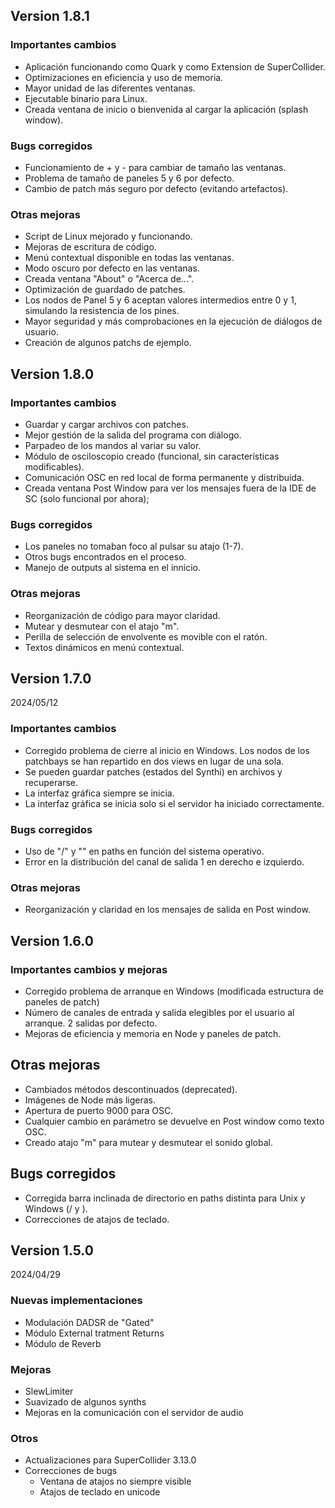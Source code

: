 ## Version 1.8.1 

### Importantes cambios
- Aplicación funcionando como Quark y como Extension de SuperCollider.
- Optimizaciones en eficiencia y uso de memoria.
- Mayor unidad de las diferentes ventanas.
- Ejecutable binario para Linux.
- Creada ventana de inicio o bienvenida al cargar la aplicación (splash window).


### Bugs corregidos
- Funcionamiento de + y - para cambiar de tamaño las ventanas.
- Problema de tamaño de paneles 5 y 6 por defecto.
- Cambio de patch más seguro por defecto (evitando artefactos).


### Otras mejoras
- Script de Linux mejorado y funcionando.
- Mejoras de escritura de código.
- Menú contextual disponible en todas las ventanas.
- Modo oscuro por defecto en las ventanas.
- Creada ventana "About" o "Acerca de...".
- Optimización de guardado de patches.
- Los nodos de Panel 5 y 6 aceptan valores intermedios entre 0 y 1, simulando la resistencia de los pines.
- Mayor seguridad y más comprobaciones en la ejecución de diálogos de usuario.
- Creación de algunos patchs de ejemplo.

## Version 1.8.0 

### Importantes cambios
- Guardar y cargar archivos con patches.
- Mejor gestión de la salida del programa con diálogo.
- Parpadeo de los mandos al variar su valor.
- Módulo de osciloscopio creado (funcional, sin características modificables).
- Comunicación OSC en red local de forma permanente y distribuida.
- Creada ventana Post Window para ver los mensajes fuera de la IDE de SC (solo funcional por ahora);

### Bugs corregidos
- Los paneles no tomaban foco al pulsar su atajo (1-7).
- Otros bugs encontrados en el proceso.
- Manejo de outputs al sistema en el innicio.

### Otras mejoras
- Reorganización de código para mayor claridad.
- Mutear y desmutear con el atajo "m".
- Perilla de selección de envolvente es movible con el ratón.
- Textos dinámicos en menú contextual.

## Version 1.7.0 
2024/05/12

### Importantes cambios
- Corregido problema de cierre al inicio en Windows. Los nodos de los patchbays se han repartido en dos views en lugar de una sola.
- Se pueden guardar patches (estados del Synthi) en archivos y recuperarse.
- La interfaz gráfica siempre se inicia.
- La interfaz gráfica se inicia solo si el servidor ha iniciado correctamente.

### Bugs corregidos
- Uso de "/" y "\" en paths en función del sistema operativo.
- Error en la distribución del canal de salida 1 en derecho e izquierdo.

### Otras mejoras
- Reorganización y claridad en los mensajes de salida en Post window.

## Version 1.6.0

### Importantes cambios y mejoras
- Corregido problema de arranque en Windows (modificada estructura de paneles de patch)
- Número de canales de entrada y salida elegibles por el usuario al arranque. 2 salidas por defecto.
- Mejoras de eficiencia y memoria en Node y paneles de patch.


## Otras mejoras
- Cambiados métodos descontinuados (deprecated).
- Imágenes de Node más ligeras.
- Apertura de puerto 9000 para OSC.
- Cualquier cambio en parámetro se devuelve en Post window como texto OSC.
- Creado atajo "m" para mutear y desmutear el sonido global.

## Bugs corregidos
- Corregida barra inclinada de directorio en paths distinta para Unix y Windows (/ y \).
- Correcciones de atajos de teclado.

## Version 1.5.0
2024/04/29

### Nuevas implementaciones
- Modulación DADSR de "Gated"
- Módulo External tratment Returns
- Módulo de Reverb

### Mejoras
- SlewLimiter
- Suavizado de algunos synths
- Mejoras en la comunicación con el servidor de audio

### Otros
- Actualizaciones para SuperCollider 3.13.0
- Correcciones de bugs
	+ Ventana de atajos no siempre visible
	+ Atajos de teclado en unicode